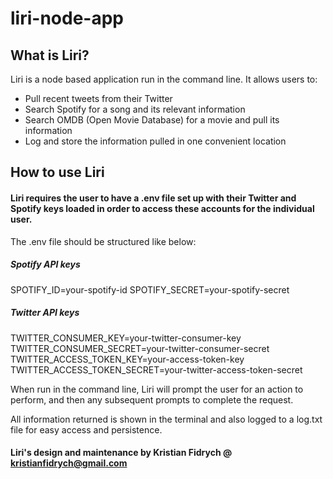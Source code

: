 # liri-node-app

## What is Liri?

Liri is a node based application run in the command line. It allows users to: 
* Pull recent tweets from their Twitter
* Search Spotify for a song and its relevant information
* Search OMDB (Open Movie Database) for a movie and pull its information
* Log and store the information pulled in one convenient location

## How to use Liri

#### Liri requires the user to have a .env file set up with their Twitter and Spotify keys loaded in order to access these accounts for the individual user.

The .env file should be structured like below:
##### Spotify API keys

SPOTIFY_ID=your-spotify-id
SPOTIFY_SECRET=your-spotify-secret

##### Twitter API keys

TWITTER_CONSUMER_KEY=your-twitter-consumer-key
TWITTER_CONSUMER_SECRET=your-twitter-consumer-secret
TWITTER_ACCESS_TOKEN_KEY=your-access-token-key
TWITTER_ACCESS_TOKEN_SECRET=your-twitter-access-token-secret


When run in the command line, Liri will prompt the user for an action to perform, and then any subsequent prompts to complete the request.

All information returned is shown in the terminal and also logged to a log.txt file for easy access and persistence.

#### Liri's design and maintenance by Kristian Fidrych @ kristianfidrych@gmail.com
